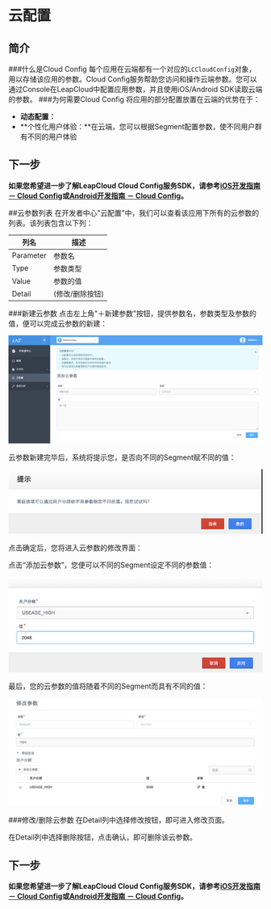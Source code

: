 # 云配置
## 简介
###什么是Cloud Config
每个应用在云端都有一个对应的`LCCloudConfig`对象，用以存储该应用的参数。Cloud Config服务帮助您访问和操作云端参数。您可以通过Console在LeapCloud中配置应用参数，并且使用iOS/Android SDK读取云端的参数。
###为何需要Cloud Config
将应用的部分配置放置在云端的优势在于：

* **动态配置：**
* **个性化用户体验：**在云端，您可以根据Segment配置参数，使不同用户群有不同的用户体验

## 下一步
**如果您希望进一步了解LeapCloud Cloud Config服务SDK，请参考[iOS开发指南 － Cloud Config](LC_DOCS_GUIDE_LINK_PLACEHOLDER_IOS#CLOUD_CONFIG_ZH)或[Android开发指南 － Cloud Config](LC_DOCS_GUIDE_LINK_PLACEHOLDER_ANDROID#CLOUD_CONFIG_ZH)。**

##云参数列表
在开发者中心"云配置"中，我们可以查看该应用下所有的云参数的列表。该列表包含以下列：

列名|描述
-------|-------
Parameter|参数名
Type|参数类型
Value|参数的值
Detail|(修改/删除按钮)

###新建云参数
点击左上角"＋新建参数"按钮，提供参数名，参数类型及参数的值，便可以完成云参数的新建：

![imgCFAddConfig.png](../../../images/imgCFAddConfig.png)

云参数新建完毕后，系统将提示您，是否向不同的Segment赋不同的值：

![imgCFAddConfigPopup.png](../../../images/imgCFAddConfigPopup.png)

点击确定后，您将进入云参数的修改界面：

点击“添加云参数”，您便可以不同的Segment设定不同的参数值：

![imgCFAddSegment.png](../../../images/imgCFAddSegment.png)

最后，您的云参数的值将随着不同的Segment而具有不同的值：

![imgCFSegmentDone.png](../../../images/imgCFSegmentDone.png)

###修改/删除云参数
在Detail列中选择修改按钮，即可进入修改页面。

在Detail列中选择删除按钮，点击确认，即可删除该云参数。

## 下一步

**如果您希望进一步了解LeapCloud Cloud Config服务SDK，请参考[iOS开发指南 － Cloud Config](LC_DOCS_GUIDE_LINK_PLACEHOLDER_IOS#CLOUD_CONFIG_ZH)或[Android开发指南 － Cloud Config](LC_DOCS_GUIDE_LINK_PLACEHOLDER_ANDROID#CLOUD_CONFIG_ZH)。**
